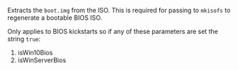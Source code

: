 Extracts the `boot.img` from the ISO. This is required for passing to `mkisofs` to regenerate a bootable BIOS ISO.

Only applies to BIOS kickstarts so if any of these parameters are set the string `true`:

1. isWin10Bios
2. isWinServerBios
